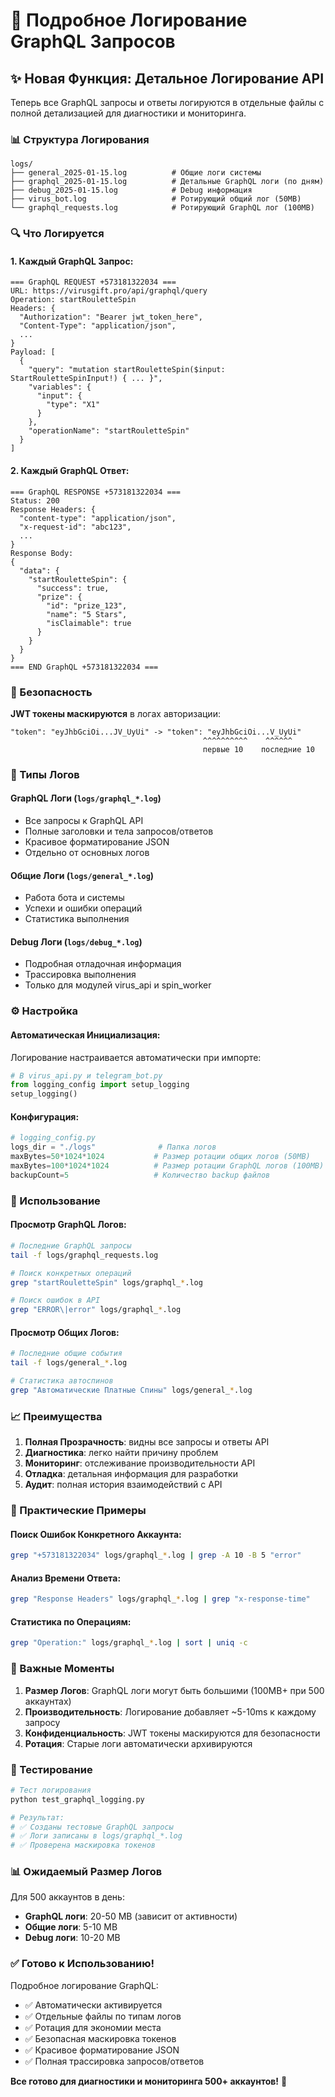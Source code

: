 # 📝 Подробное Логирование GraphQL Запросов

## ✨ Новая Функция: Детальное Логирование API

Теперь все GraphQL запросы и ответы логируются в отдельные файлы с полной детализацией для диагностики и мониторинга.

### 📊 Структура Логирования

```
logs/
├── general_2025-01-15.log          # Общие логи системы
├── graphql_2025-01-15.log          # Детальные GraphQL логи (по дням)
├── debug_2025-01-15.log            # Debug информация
├── virus_bot.log                   # Ротирующий общий лог (50MB)
└── graphql_requests.log            # Ротирующий GraphQL лог (100MB)
```

### 🔍 Что Логируется

#### 1. Каждый GraphQL Запрос:
```
=== GraphQL REQUEST +573181322034 ===
URL: https://virusgift.pro/api/graphql/query
Operation: startRouletteSpin
Headers: {
  "Authorization": "Bearer jwt_token_here",
  "Content-Type": "application/json",
  ...
}
Payload: [
  {
    "query": "mutation startRouletteSpin($input: StartRouletteSpinInput!) { ... }",
    "variables": {
      "input": {
        "type": "X1"
      }
    },
    "operationName": "startRouletteSpin"
  }
]
```

#### 2. Каждый GraphQL Ответ:
```
=== GraphQL RESPONSE +573181322034 ===
Status: 200
Response Headers: {
  "content-type": "application/json",
  "x-request-id": "abc123",
  ...
}
Response Body:
{
  "data": {
    "startRouletteSpin": {
      "success": true,
      "prize": {
        "id": "prize_123",
        "name": "5 Stars",
        "isClaimable": true
      }
    }
  }
}
=== END GraphQL +573181322034 ===
```

### 🔐 Безопасность

**JWT токены маскируются** в логах авторизации:
```
"token": "eyJhbGciOi...JV_UyUi" -> "token": "eyJhbGciOi...V_UyUi"
                                           ^^^^^^^^^^    ^^^^^^
                                           первые 10    последние 10
```

### 📁 Типы Логов

#### **GraphQL Логи** (`logs/graphql_*.log`)
- Все запросы к GraphQL API
- Полные заголовки и тела запросов/ответов
- Красивое форматирование JSON
- Отдельно от основных логов

#### **Общие Логи** (`logs/general_*.log`)
- Работа бота и системы
- Успехи и ошибки операций
- Статистика выполнения

#### **Debug Логи** (`logs/debug_*.log`)
- Подробная отладочная информация
- Трассировка выполнения
- Только для модулей virus_api и spin_worker

### ⚙️ Настройка

#### Автоматическая Инициализация:
Логирование настраивается автоматически при импорте:
```python
# В virus_api.py и telegram_bot.py
from logging_config import setup_logging
setup_logging()
```

#### Конфигурация:
```python
# logging_config.py
logs_dir = "./logs"              # Папка логов
maxBytes=50*1024*1024           # Размер ротации общих логов (50MB)
maxBytes=100*1024*1024          # Размер ротации GraphQL логов (100MB)
backupCount=5                   # Количество backup файлов
```

### 🔧 Использование

#### Просмотр GraphQL Логов:
```bash
# Последние GraphQL запросы
tail -f logs/graphql_requests.log

# Поиск конкретных операций
grep "startRouletteSpin" logs/graphql_*.log

# Поиск ошибок в API
grep "ERROR\|error" logs/graphql_*.log
```

#### Просмотр Общих Логов:
```bash
# Последние общие события
tail -f logs/general_*.log

# Статистика автоспинов
grep "Автоматические Платные Спины" logs/general_*.log
```

### 📈 Преимущества

1. **Полная Прозрачность**: видны все запросы и ответы API
2. **Диагностика**: легко найти причину проблем
3. **Мониторинг**: отслеживание производительности API
4. **Отладка**: детальная информация для разработки
5. **Аудит**: полная история взаимодействий с API

### 🎯 Практические Примеры

#### Поиск Ошибок Конкретного Аккаунта:
```bash
grep "+573181322034" logs/graphql_*.log | grep -A 10 -B 5 "error"
```

#### Анализ Времени Ответа:
```bash
grep "Response Headers" logs/graphql_*.log | grep "x-response-time"
```

#### Статистика по Операциям:
```bash
grep "Operation:" logs/graphql_*.log | sort | uniq -c
```

### 🚨 Важные Моменты

1. **Размер Логов**: GraphQL логи могут быть большими (100MB+ при 500 аккаунтах)
2. **Производительность**: Логирование добавляет ~5-10ms к каждому запросу
3. **Конфиденциальность**: JWT токены маскируются для безопасности
4. **Ротация**: Старые логи автоматически архивируются

### 🧪 Тестирование

```bash
# Тест логирования
python test_graphql_logging.py

# Результат:
# ✅ Созданы тестовые GraphQL запросы
# ✅ Логи записаны в logs/graphql_*.log
# ✅ Проверена маскировка токенов
```

### 📊 Ожидаемый Размер Логов

Для 500 аккаунтов в день:
- **GraphQL логи**: 20-50 MB (зависит от активности)
- **Общие логи**: 5-10 MB
- **Debug логи**: 10-20 MB

### ✅ Готово к Использованию!

Подробное логирование GraphQL:
- ✅ Автоматически активируется
- ✅ Отдельные файлы по типам логов
- ✅ Ротация для экономии места
- ✅ Безопасная маскировка токенов
- ✅ Красивое форматирование JSON
- ✅ Полная трассировка запросов/ответов

**Все готово для диагностики и мониторинга 500+ аккаунтов!** 🚀